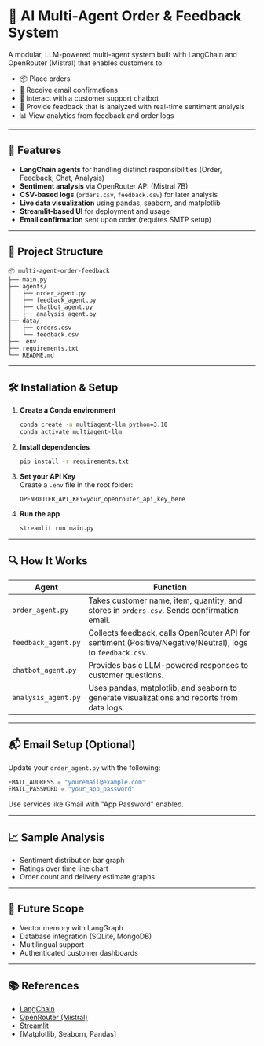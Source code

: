 
# 🧠 AI Multi-Agent Order & Feedback System

A modular, LLM-powered multi-agent system built with LangChain and OpenRouter (Mistral) that enables customers to:
- 📦 Place orders
- 📧 Receive email confirmations
- 💬 Interact with a customer support chatbot
- 📝 Provide feedback that is analyzed with real-time sentiment analysis
- 📊 View analytics from feedback and order logs

---

## 📌 Features

- **LangChain agents** for handling distinct responsibilities (Order, Feedback, Chat, Analysis)
- **Sentiment analysis** via OpenRouter API (Mistral 7B)
- **CSV-based logs** (`orders.csv`, `feedback.csv`) for later analysis
- **Live data visualization** using pandas, seaborn, and matplotlib
- **Streamlit-based UI** for deployment and usage
- **Email confirmation** sent upon order (requires SMTP setup)

---

## 📁 Project Structure

```
📦 multi-agent-order-feedback
├── main.py
├── agents/
│   ├── order_agent.py
│   ├── feedback_agent.py
│   ├── chatbot_agent.py
│   ├── analysis_agent.py
├── data/
│   ├── orders.csv
│   └── feedback.csv
├── .env
├── requirements.txt
└── README.md
```

---

## 🛠️ Installation & Setup

1. **Create a Conda environment**
   ```bash
   conda create -n multiagent-llm python=3.10
   conda activate multiagent-llm
   ```

2. **Install dependencies**
   ```bash
   pip install -r requirements.txt
   ```

3. **Set your API Key**  
   Create a `.env` file in the root folder:
   ```env
   OPENROUTER_API_KEY=your_openrouter_api_key_here
   ```

4. **Run the app**
   ```bash
   streamlit run main.py
   ```

---

## 🔍 How It Works

| Agent | Function |
|-------|----------|
| `order_agent.py` | Takes customer name, item, quantity, and stores in `orders.csv`. Sends confirmation email. |
| `feedback_agent.py` | Collects feedback, calls OpenRouter API for sentiment (Positive/Negative/Neutral), logs to `feedback.csv`. |
| `chatbot_agent.py` | Provides basic LLM-powered responses to customer questions. |
| `analysis_agent.py` | Uses pandas, matplotlib, and seaborn to generate visualizations and reports from data logs. |

---

## 📬 Email Setup (Optional)

Update your `order_agent.py` with the following:
```python
EMAIL_ADDRESS = "youremail@example.com"
EMAIL_PASSWORD = "your_app_password"
```
Use services like Gmail with "App Password" enabled.

---

## 📈 Sample Analysis

- Sentiment distribution bar graph
- Ratings over time line chart
- Order count and delivery estimate graphs

---

## 📌 Future Scope

- Vector memory with LangGraph
- Database integration (SQLite, MongoDB)
- Multilingual support
- Authenticated customer dashboards

---

## 📚 References

- [LangChain](https://docs.langchain.com)
- [OpenRouter (Mistral)](https://openrouter.ai)
- [Streamlit](https://streamlit.io)
- [Matplotlib, Seaborn, Pandas]
